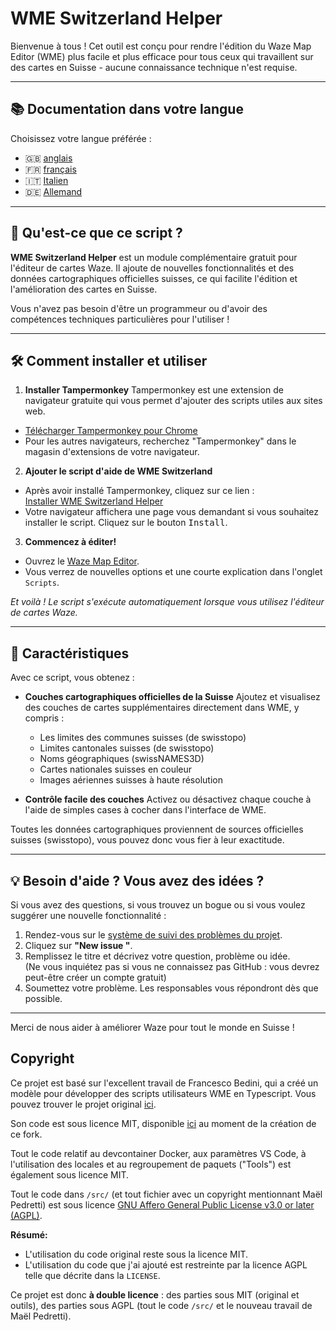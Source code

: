 # WME Switzerland Helper

Bienvenue à tous ! Cet outil est conçu pour rendre l'édition du Waze Map Editor (WME) plus facile et plus efficace pour tous ceux qui travaillent sur des cartes en Suisse - aucune connaissance technique n'est requise.

---

## 📚 Documentation dans votre langue

Choisissez votre langue préférée :

- 🇬🇧 [anglais](./README.md)
- 🇫🇷 [français](./README.fr.md)
- 🇮🇹 [Italien](./README.it.md)
- 🇩🇪 [Allemand](./README.de.md)

---

## 🚀 Qu'est-ce que ce script ?

**WME Switzerland Helper** est un module complémentaire gratuit pour l'éditeur de cartes Waze. Il ajoute de nouvelles fonctionnalités et des données cartographiques officielles suisses, ce qui facilite l'édition et l'amélioration des cartes en Suisse.

Vous n'avez pas besoin d'être un programmeur ou d'avoir des compétences techniques particulières pour l'utiliser !

---

## 🛠️ Comment installer et utiliser

1. **Installer Tampermonkey**
  Tampermonkey est une extension de navigateur gratuite qui vous permet d'ajouter des scripts utiles aux sites web.  
  - [Télécharger Tampermonkey pour Chrome](https://chromewebstore.google.com/detail/tampermonkey/dhdgffkkebhmkfjojejmpbldmpobfkfo)
  - Pour les autres navigateurs, recherchez "Tampermonkey" dans le magasin d'extensions de votre navigateur.

2. **Ajouter le script d'aide de WME Switzerland**
  - Après avoir installé Tampermonkey, cliquez sur ce lien :  
    [Installer WME Switzerland Helper](https://raw.githubusercontent.com/73VW/WME-Switzerland-Helper/releases/releases/main.user.js)
  - Votre navigateur affichera une page vous demandant si vous souhaitez installer le script. Cliquez sur le bouton <kbd>Install</kbd>.

3. **Commencez à éditer!**
  - Ouvrez le [Waze Map Editor](https://www.waze.com/editor?tab=userscript_tab).
  - Vous verrez de nouvelles options et une courte explication dans l'onglet `Scripts`.

*Et voilà ! Le script s'exécute automatiquement lorsque vous utilisez l'éditeur de cartes Waze.*

---

## 🌟 Caractéristiques

Avec ce script, vous obtenez :

- **Couches cartographiques officielles de la Suisse**
  Ajoutez et visualisez des couches de cartes supplémentaires directement dans WME, y compris :
  - Les limites des communes suisses (de swisstopo)
  - Limites cantonales suisses (de swisstopo)
  - Noms géographiques (swissNAMES3D)
  - Cartes nationales suisses en couleur
  - Images aériennes suisses à haute résolution

- **Contrôle facile des couches**
  Activez ou désactivez chaque couche à l'aide de simples cases à cocher dans l'interface de WME.

Toutes les données cartographiques proviennent de sources officielles suisses (swisstopo), vous pouvez donc vous fier à leur exactitude.

---

## 💡 Besoin d'aide ? Vous avez des idées ?

Si vous avez des questions, si vous trouvez un bogue ou si vous voulez suggérer une nouvelle fonctionnalité :

1. Rendez-vous sur le [système de suivi des problèmes du projet](https://github.com/73VW/WME-Switzerland-Helper/issues/new).
2. Cliquez sur **"New issue "**.
3. Remplissez le titre et décrivez votre question, problème ou idée.  
  (Ne vous inquiétez pas si vous ne connaissez pas GitHub : vous devrez peut-être créer un compte gratuit)
4. Soumettez votre problème. Les responsables vous répondront dès que possible.

---

Merci de nous aider à améliorer Waze pour tout le monde en Suisse !

## Copyright

Ce projet est basé sur l'excellent travail de Francesco Bedini, qui a créé un modèle pour développer des scripts utilisateurs WME en Typescript. Vous pouvez trouver le projet original [ici](https://github.com/bedo2991/wme-typescript).

Son code est sous licence MIT, disponible [ici](./LICENSE.original) au moment de la création de ce fork.

Tout le code relatif au devcontainer Docker, aux paramètres VS Code, à l'utilisation des locales et au regroupement de paquets ("Tools") est également sous licence MIT.

Tout le code dans `/src/` (et tout fichier avec un copyright mentionnant Maël Pedretti) est sous licence [GNU Affero General Public License v3.0 or later (AGPL)](./LICENSE).

**Résumé:**
- L'utilisation du code original reste sous la licence MIT.
- L'utilisation du code que j'ai ajouté est restreinte par la licence AGPL telle que décrite dans la `LICENSE`.

Ce projet est donc **à double licence** : des parties sous MIT (original et outils), des parties sous AGPL (tout le code `/src/` et le nouveau travail de Maël Pedretti).

